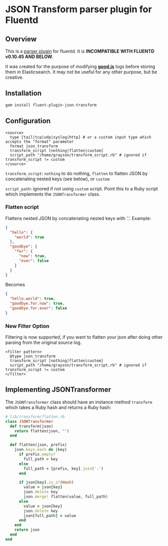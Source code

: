 # JSON Transform parser plugin for Fluentd

## Overview
This is a [parser plugin](http://docs.fluentd.org/articles/parser-plugin-overview) for fluentd. It is **INCOMPATIBLE WITH FLUENTD v0.10.45 AND BELOW.**


It was created for the purpose of modifying [**good.js**](https://github.com/hapijs/good) logs
before storing them in Elasticsearch. It may not be useful for any other purpose, but be creative.

## Installation

```bash
gem install fluent-plugin-json-transform
```

## Configuration
```
<source>
  type [tail|tcp|udp|syslog|http] # or a custom input type which accepts the "format" parameter
  format json_transform
  transform_script [nothing|flatten|custom]
  script_path "/home/grayson/transform_script.rb" # ignored if transform_script != custom
</source>
```

`transform_script`: `nothing` to do nothing, `flatten` to flatten JSON by concatenating nested keys (see below), or `custom` 

`script_path`: ignored if not using `custom` script. Point this to a Ruby script which implements the `JSONTransformer` class.

### Flatten script
Flattens nested JSON by concatenating nested keys with '.'. Example:

```json
{
  "hello": {
    "world": true
  },
  "goodbye": {
    "for": {
      "now": true,
      "ever": false
    }
  }
}
```

Becomes

```json
{
  "hello.world": true,
  "goodbye.for.now": true,
  "goodbye.for.ever": false
}
```

### New Filter Option
Filtering is now supported, if you want to flatten your json after doing other parsing from the original source log.

```
<filter pattern>
  @type json_transform
  transform_script [nothing|flatten|custom]
  script_path "/home/grayson/transform_script.rb" # ignored if transform_script != custom
</filter>
```


## Implementing JSONTransformer

The `JSONTransformer` class should have an instance method `transform` which takes a Ruby hash and returns a Ruby hash:

```ruby
# lib/transform/flatten.rb
class JSONTransformer
  def transform(json)
    return flatten(json, "")
  end

  def flatten(json, prefix)
    json.keys.each do |key|
      if prefix.empty?
        full_path = key
      else
        full_path = [prefix, key].join('.')
      end

      if json[key].is_a?(Hash)
        value = json[key]
        json.delete key
        json.merge! flatten(value, full_path)
      else
        value = json[key]
        json.delete key
        json[full_path] = value
      end
    end
    return json
  end
end
```
